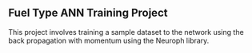 <h2>Fuel Type ANN Training Project</h2>
<p>This project involves training a sample dataset to the network using the back propagation with momentum using the Neuroph library.</p>
